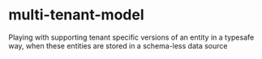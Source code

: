 # multi-tenant-model
Playing with supporting tenant specific versions of an entity in a typesafe way, when these entities are stored in a schema-less data source
